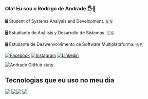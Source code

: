 ### Olá! Eu sou o Rodrigo de Andrade 🖐️👋

🖥️ Student of Systems Analysis and Development. 🇪🇳

🖥️ Estudiante de Análisis y Desarrollo de Sistemas. 🇪🇸

🖥️ Estudante de Deswenvolvimento de Software Multiplataforma. 🇧🇷


[![Facebook](https://img.shields.io/badge/Facebook-1877F2?style=for-the-badge&logo=facebook&logoColor=white)](https://www.facebook.com/rodrigodeandrad)
[![Instagram](https://img.shields.io/badge/Instagram-E4405F?style=for-the-badge&logo=instagram&logoColor=white)](https://www.instagram.com/rohdeandrade/)
[![Linkedin](https://img.shields.io/badge/LinkedIn-0077B5?style=for-the-badge&logo=linkedin&logoColor=white)](https://www.linkedin.com/in/rodrigo-de-andrade-a34605104/)

![Andrade GitHub stats](https://github-readme-stats.vercel.app/api?username=RodrigodeAndrade90&show_icons=true&theme=tokyonight)

## Tecnologias que eu uso no meu dia

<div style="display:inline-block">
<img align="center alt="html5" src="https://img.shields.io/badge/HTML5-E34F26?style=for-the-badge&logo=html5&logoColor=white" />
<img align="center alt="css3" src="https://img.shields.io/badge/CSS3-1572B6?style=for-the-badge&logo=css3&logoColor=white" /><img align="center alt="javascript" src="https://img.shields.io/badge/JavaScript-323330?style=for-the-badge&logo=javascript&logoColor=F7DF1E"/>
<img align="center alt="python" src="https://img.shields.io/badge/Python-3776AB?style=for-the-badge&logo=python&logoColor=white" />
</div>
